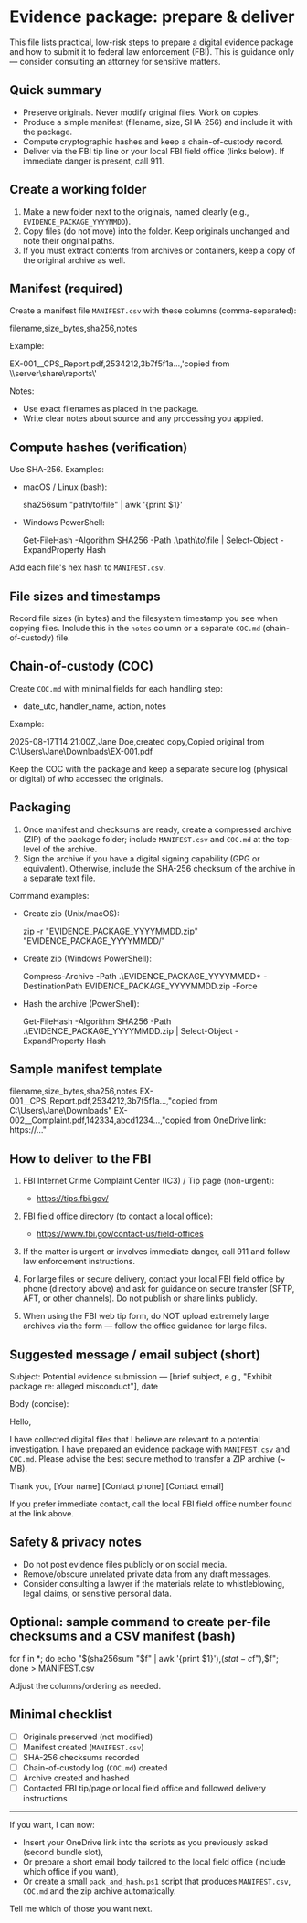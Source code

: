 # Evidence package: prepare & deliver

This file lists practical, low-risk steps to prepare a digital evidence package and how to submit it to federal law enforcement (FBI). This is guidance only — consider consulting an attorney for sensitive matters.

## Quick summary

- Preserve originals. Never modify original files. Work on copies.
- Produce a simple manifest (filename, size, SHA-256) and include it with the package.
- Compute cryptographic hashes and keep a chain-of-custody record.
- Deliver via the FBI tip line or your local FBI field office (links below). If immediate danger is present, call 911.

## Create a working folder

1. Make a new folder next to the originals, named clearly (e.g., `EVIDENCE_PACKAGE_YYYYMMDD`).
2. Copy files (do not move) into the folder. Keep originals unchanged and note their original paths.
3. If you must extract contents from archives or containers, keep a copy of the original archive as well.

## Manifest (required)

Create a manifest file `MANIFEST.csv` with these columns (comma-separated):

filename,size_bytes,sha256,notes

Example:

EX-001__CPS_Report.pdf,2534212,3b7f5f1a...,'copied from \\\\server\\share\\reports\\'

Notes:

- Use exact filenames as placed in the package.
- Write clear notes about source and any processing you applied.

## Compute hashes (verification)

Use SHA-256. Examples:

- macOS / Linux (bash):

  sha256sum "path/to/file" | awk '{print $1}'

- Windows PowerShell:

  Get-FileHash -Algorithm SHA256 -Path .\\path\\to\\file | Select-Object -ExpandProperty Hash

Add each file's hex hash to `MANIFEST.csv`.

## File sizes and timestamps

Record file sizes (in bytes) and the filesystem timestamp you see when copying files. Include this in the `notes` column or a separate `COC.md` (chain-of-custody) file.

## Chain-of-custody (COC)

Create `COC.md` with minimal fields for each handling step:

- date_utc, handler_name, action, notes

Example:

2025-08-17T14:21:00Z,Jane Doe,created copy,Copied original from C:\\Users\\Jane\\Downloads\\EX-001.pdf

Keep the COC with the package and keep a separate secure log (physical or digital) of who accessed the originals.

## Packaging

1. Once manifest and checksums are ready, create a compressed archive (ZIP) of the package folder; include `MANIFEST.csv` and `COC.md` at the top-level of the archive.
2. Sign the archive if you have a digital signing capability (GPG or equivalent). Otherwise, include the SHA-256 checksum of the archive in a separate text file.

Command examples:

- Create zip (Unix/macOS):

  zip -r "EVIDENCE_PACKAGE_YYYYMMDD.zip" "EVIDENCE_PACKAGE_YYYYMMDD/"

- Create zip (Windows PowerShell):

  Compress-Archive -Path .\\EVIDENCE_PACKAGE_YYYYMMDD\* -DestinationPath EVIDENCE_PACKAGE_YYYYMMDD.zip -Force

- Hash the archive (PowerShell):

  Get-FileHash -Algorithm SHA256 -Path .\\EVIDENCE_PACKAGE_YYYYMMDD.zip | Select-Object -ExpandProperty Hash

## Sample manifest template

filename,size_bytes,sha256,notes
EX-001__CPS_Report.pdf,2534212,3b7f5f1a...,"copied from C:\\Users\\Jane\\Downloads"
EX-002__Complaint.pdf,142334,abcd1234...,"copied from OneDrive link: https://..."

## How to deliver to the FBI

1. FBI Internet Crime Complaint Center (IC3) / Tip page (non-urgent):
   - <https://tips.fbi.gov/>

2. FBI field office directory (to contact a local office):
   - <https://www.fbi.gov/contact-us/field-offices>

3. If the matter is urgent or involves immediate danger, call 911 and follow law enforcement instructions.

4. For large files or secure delivery, contact your local FBI field office by phone (directory above) and ask for guidance on secure transfer (SFTP, AFT, or other channels). Do not publish or share links publicly.

5. When using the FBI web tip form, do NOT upload extremely large archives via the form — follow the office guidance for large files.

## Suggested message / email subject (short)

Subject: Potential evidence submission — [brief subject, e.g., "Exhibit package re: alleged misconduct"], date

Body (concise):

Hello,

I have collected digital files that I believe are relevant to a potential investigation. I have prepared an evidence package with `MANIFEST.csv` and `COC.md`. Please advise the best secure method to transfer a ZIP archive (~<estimated size> MB).

Thank you,
[Your name]
[Contact phone]
[Contact email]

If you prefer immediate contact, call the local FBI field office number found at the link above.

## Safety & privacy notes

- Do not post evidence files publicly or on social media.
- Remove/obscure unrelated private data from any draft messages.
- Consider consulting a lawyer if the materials relate to whistleblowing, legal claims, or sensitive personal data.

## Optional: sample command to create per-file checksums and a CSV manifest (bash)

for f in *; do echo "$(sha256sum "$f" | awk '{print $1}'),$(stat -c%s "$f"),$f"; done > MANIFEST.csv

Adjust the columns/ordering as needed.

## Minimal checklist

- [ ] Originals preserved (not modified)
- [ ] Manifest created (`MANIFEST.csv`)
- [ ] SHA-256 checksums recorded
- [ ] Chain-of-custody log (`COC.md`) created
- [ ] Archive created and hashed
- [ ] Contacted FBI tip/page or local field office and followed delivery instructions

---

If you want, I can now:

- Insert your OneDrive link into the scripts as you previously asked (second bundle slot),
- Or prepare a short email body tailored to the local field office (include which office if you want),
- Or create a small `pack_and_hash.ps1` script that produces `MANIFEST.csv`, `COC.md` and the zip archive automatically.

Tell me which of those you want next.
